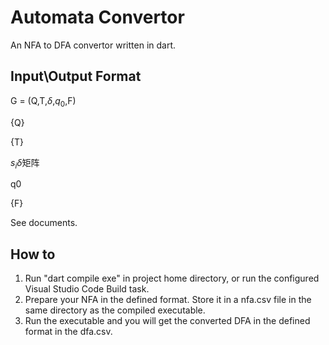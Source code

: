# Automata Convertor
An NFA to DFA convertor written in dart.


## Input\Output Format

G =  (Q,T,$\delta$,$q_0$,F)

{Q}

{T}

$s_i \delta$矩阵

q0

{F}  

See documents.  

## How to
1. Run "dart compile exe" in project home directory, or run the configured Visual Studio Code Build task.
2. Prepare your NFA in the defined format. Store it in a nfa.csv file in the same directory as the compiled executable.
3. Run the executable and you will get the converted DFA in the defined format in the dfa.csv.